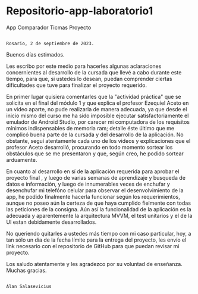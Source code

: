 # Repositorio-app-laboratorio1
App Comparador Ticmas Proyecto

                                                                                    Rosario, 2 de septiembre de 2023.

 Buenos días estimados.
 
  Les escribo por este medio para hacerles algunas aclaraciones concernientes al desarrollo de la cursada que llevé a cabo
 durante este tiempo, para que, si ustedes lo desean, puedan comprender ciertas dificultades que tuve para finalizar el proyecto requerido.
 
 En primer lugar quisiera comentarles que la "actividad práctica" que se solicita en el final del módulo 1 y que explica el profesor Ezequiel Aceto en un video aparte, no pude realizarla de manera adecuada, ya que desde el inicio mismo del curso me ha sido imposible ejecutar satisfactoriamente el emulador de Android Studio, por carecer mi computadora de los requisitos mínimos indispensables de memoria ram; detalle éste último que me complicó buena parte de la cursada y del desarrollo de la aplicación. No obstante, seguí atentamente cada uno de los videos y explicaciones que el profesor Aceto desarrolló, procurando en todo momento sortear los obstáculos que se me presentaron y que, según creo, he podido sortear arduamente.
 
 En cuanto al desarrollo en sí de la aplicación requerida para aprobar el proyecto final , y luego de varias semanas
 de aprendizaje y busqueda de datos e información, y luego de innumerables veces de enchufar y desenchufar mi telefóno celular para observar el desenvolvimiento de la app, he podido finalmente hacerla funcionar según los requerimientos, aunque no poseo aún la certeza de que haya cumplido fielmente con todas las peticiones de la consigna. Aún así la funcionalidad de la aplicación es la adecuada y aparentemente la arquitectura MVVM, el test unitarios y el de la UI estan debidamente desarrollados.

 No queriendo quitarles a ustedes más tiempo con mi caso particular, hoy, a tan sólo un día de la fecha límite para la entrega del proyecto, les envío el link necesario con el repositorio de GitHub para que puedan revisar mi proyecto.

 Los saludo atentamente y les agradezco por su voluntad de enseñanza. Muchas gracias.

                                                                                           Alan Salasevicius
 
